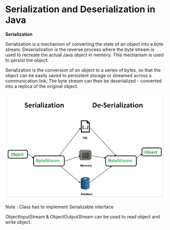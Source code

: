 Serialization and Deserialization in Java 
=====

**Serialization**

Serialization is a mechanism of converting the state of an object into a byte stream. Deserialization is the reverse process where the byte stream is used to recreate the actual Java object in memory. This mechanism is used to persist the object.

Serialization is the conversion of an object to a series of bytes, so that the object can be easily saved to persistent storage or streamed across a communication link. The byte stream can then be deserialized - converted into a replica of the original object.

![Alt text](/serialization_deserialization.png?raw=true "Optional Title")

Note : Class has to implement Serializable interface

ObjectInputStream & ObjectOutputStream can be used to read object and write object.